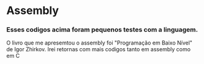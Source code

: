 # Assembly
### Esses codigos acima foram pequenos testes com a linguagem.

O livro que me apresemtou o assembly foi "Programação em Baixo Nível" de Igor Zhirkov.
Irei retornas com mais codigos tanto em assembly como em C

